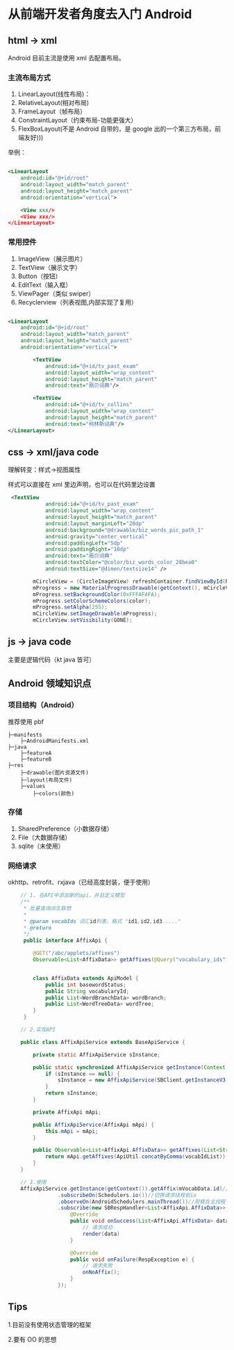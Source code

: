 # 从前端开发者角度去入门 Android

## html -> xml

Android 目前主流是使用 xml 去配置布局。

### 主流布局方式

1. LinearLayout(线性布局)：
2. RelativeLayout(相对布局)
3. FrameLayout（帧布局）
4. ConstraintLayout（约束布局-功能更强大）
5. FlexBoxLayout(不是 Android 自带的，是 google 出的一个第三方布局，前端友好)))

举例：

```xml

<LinearLayout
    android:id="@+id/root"
    android:layout_width="match_parent"
    android:layout_height="match_parent"
    android:orientation="vertical">

    <View xxx/>
    <View xxx/>
</LinearLayout>

```

### 常用控件

1. ImageView（展示图片）
2. TextView（展示文字）
3. Button（按钮）
4. EditText（输入框）
5. ViewPager（类似 swiper）
6. Recyclerview（列表视图,内部实现了复用）

```xml

<LinearLayout
    android:id="@+id/root"
    android:layout_width="match_parent"
    android:layout_height="match_parent"
    android:orientation="vertical">

        <TextView
            android:id="@+id/tv_past_exam"
            android:layout_width="wrap_content"
            android:layout_height="match_parent"
            android:text="扇贝词典"/>

        <TextView
            android:id="@+id/tv_collins"
            android:layout_width="wrap_content"
            android:layout_height="match_parent"
            android:text="柯林斯词典"/>
</LinearLayout>

```

## css -> xml/java code

理解转变：样式->视图属性

样式可以直接在 xml 里边声明，也可以在代码里边设置

```xml
 <TextView
            android:id="@+id/tv_past_exam"
            android:layout_width="wrap_content"
            android:layout_height="match_parent"
            android:layout_marginLeft="20dp"
            android:background="@drawable/biz_words_pic_path_1"
            android:gravity="center_vertical"
            android:paddingLeft="5dp"
            android:paddingRight="10dp"
            android:text="扇贝词典"
            android:textColor="@color/biz_words_color_28bea0"
            android:textSize="@dimen/textsize14" />
```

```java
		mCircleView = (CircleImageView) refreshContainer.findViewById(R.id.loading_footer_progress);
		mProgress = new MaterialProgressDrawable(getContext(), mCircleView);
		mProgress.setBackgroundColor(0xFFFAFAFA);
		mProgress.setColorSchemeColors(color);
		mProgress.setAlpha(255);
		mCircleView.setImageDrawable(mProgress);
		mCircleView.setVisibility(GONE);
```

## js -> java code

主要是逻辑代码（kt java 皆可）

## Android 领域知识点

### 项目结构（Android）

推荐使用 pbf

```
├─manifests
    ├─AndroidManifests.xml
├─java
    ├─featureA
    ├─featureB
├─res
    ├─drawable(图片资源文件)
    ├─layout(布局文件)
    ├─values
        ├─colors(颜色)
```

### 存储

1. SharedPreference（小数据存储）
2. File（大数据存储）
3. sqlite（未使用）

### 网络请求

okhttp、retrofit、rxjava（已经高度封装，便于使用）

```java
    // 1. 在API中添加新的api，并且定义模型
	/**
	 * 批量查询派生联想
	 *
	 * @param vocabIds 词汇id列表，格式 "id1,id2,id3....."
	 * @return
	 */
     public interface AffixApi {

	    @GET("/abc/applets/affixes")
	    Observable<List<AffixData>> getAffixes(@Query("vocabulary_ids") String vocabIds);


	    class AffixData extends ApiModel {
	    	public int basewordStatus;
	    	public String vocabularyId;
	    	public List<WordBranchData> wordBranch;
	    	public List<WordTreeData> wordTree;
    	}
     }

    // 2.实现API

    public class AffixApiService extends BaseApiService {

	    private static AffixApiService sInstance;

	    public static synchronized AffixApiService getInstance(Context context) {
	    	if (sInstance == null) {
	    		sInstance = new AffixApiService(SBClient.getInstanceV3(context).getClient().create(AffixApi.class));
	    	}
	    	return sInstance;
    	}

    	private AffixApi mApi;

    	public AffixApiService(AffixApi mApi) {
	    	this.mApi = mApi;
    	}

	    public Observable<List<AffixApi.AffixData>> getAffixes(List<String> vocabIdList) {
    		return mApi.getAffixes(ApiUtil.concatByComma(vocabIdList));
    	}
    }

    // 3.使用
    AffixApiService.getInstance(getContext()).getAffix(mVocabData.id)//调用http请求方法
				.subscribeOn(Schedulers.io())//切换请求线程到io
				.observeOn(AndroidSchedulers.mainThread())//观察在主线程
				.subscribe(new SBRespHandler<List<AffixApi.AffixData>>() {//请求回调
					@Override
					public void onSuccess(List<AffixApi.AffixData> data) {
                        // 请求成功
                        render(data)
					}

					@Override
					public void onFailure(RespException e) {
                        // 请求失败
						onNoAffix();
					}
				});

```

## Tips

1.目前没有使用状态管理的框架

2.要有 OO 的思想
